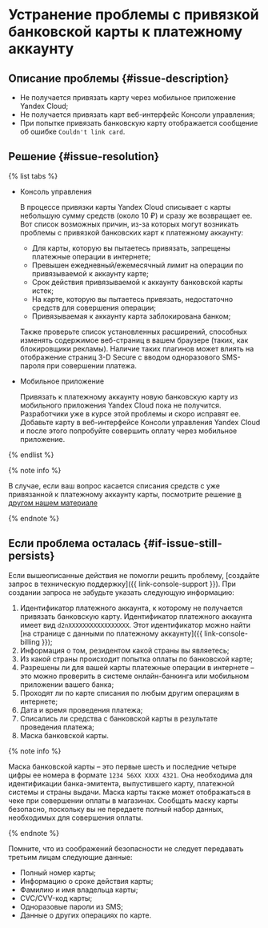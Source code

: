 # Устранение проблемы с привязкой банковской карты к платежному аккаунту


## Описание проблемы {#issue-description}

* Не получается привязать карту через мобильное приложение Yandex Cloud;
* Не получается привязать карт веб-интерфейс Консоли управления;
* При попытке привязать банковскую карту отображается сообщение об ошибке `Couldn't link card`.

## Решение {#issue-resolution}

{% list tabs %}

- Консоль управления

    В процессе привязки карты Yandex Cloud списывает с карты небольшую сумму средств (около 10 ₽) и сразу же возвращает ее.
    Вот список возможных причин, из-за которых могут возникать проблемы с привязкой банковских карт к платежному аккаунту:

    * Для карты, которую вы пытаетесь привязать, запрещены платежные операции в интернете;
    * Превышен ежедневный/ежемесячный лимит на операции по привязываемой к аккаунту карте;
    * Срок действия привязываемой к аккаунту банковской карты истек;
    * На карте, которую вы пытаетесь привязать, недостаточно средств для совершения операции;
    * Привязываемая к аккаунту карта заблокирована банком;

    Также проверьте список установленных расширений, способных изменять содержимое веб-страниц в вашем браузере (таких, как блокировщики рекламы).
    Наличие таких плагинов может влиять на отображение страниц 3-D Secure с вводом одноразового SMS-пароля при совершении платежа.

- Мобильное приложение

    Привязать к платежному аккаунту новую банковскую карту из мобильного приложения Yandex Cloud пока не получится. Разработчики уже в курсе этой проблемы и скоро исправят ее.
    Добавьте карту в веб-интерфейсе Консоли управления Yandex Cloud и после этого попробуйте совершить оплату через мобильное приложение.

{% endlist %}

{% note info %}

В случае, если ваш вопрос касается списания средств с уже привязанной к платежному аккаунту карты, посмотрите решение [в другом нашем материале](unable-to-charge-funds-from-linked-card.md)

{% endnote %}

## Если проблема осталась {#if-issue-still-persists}

Если вышеописанные действия не помогли решить проблему, [создайте запрос в техническую поддержку]({{ link-console-support }}).
При создании запроса не забудьте указать следующую информацию:

1. Идентификатор платежного аккаунта, к которому не получается привязать банковскую карту.
Идентификатор платежного аккаунта имеет вид `d2nXXXXXXXXXXXXXXXXX`. Этот идентификатор можно найти [на странице с данными по платежному аккаунту]({{ link-console-billing }});
2. Информация о том, резидентом какой страны вы являетесь;
3. Из какой страны происходит попытка оплаты по банковской карте;
4. Разрешены ли для вашей карты платежные операции в интернете – это можно проверить в системе онлайн-банкинга или мобильном приложении вашего банка;
5. Проходят ли по карте списания по любым другим операциям в интернете;
6. Дата и время проведения платежа;
7. Списались ли средства с банковской карты в результате проведения платежа;
8. Маска банковской карты.

{% note info %}

Маска банковской карты – это первые шесть и последние четыре цифры ее номера в формате `1234 56XX XXXX 4321`.
Она необходима для идентификации банка-эмитента, выпустившего карту, платежной системы и страны выдачи.
Маска карты также может отображаться в чеке при совершении оплаты в магазинах.
Сообщать маску карты безопасно, поскольку вы не передаете полный набор данных, необходимых для совершения оплаты.

{% endnote %}

Помните, что из соображений безопасности не следует передавать третьим лицам следующие данные:

* Полный номер карты;
* Информацию о сроке действия карты;
* Фамилию и имя владельца карты;
* CVC/CVV-код карты;
* Одноразовые пароли из SMS;
* Данные о других операциях по карте.

